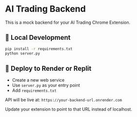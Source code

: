 # AI Trading Backend

This is a mock backend for your AI Trading Chrome Extension.

## 🧪 Local Development
```bash
pip install -r requirements.txt
python server.py
```

## 🚀 Deploy to Render or Replit
- Create a new web service
- Use `server.py` as your entry point
- Add `requirements.txt`

API will be live at: `https://your-backend-url.onrender.com`

Update your extension to point to that URL instead of localhost.
